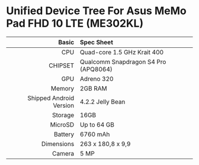 Unified Device Tree For Asus MeMo Pad FHD 10 LTE (ME302KL)
==================================

Basic   | Spec Sheet
-------:|:-------------------------
CPU     | Quad-core 1.5 GHz Krait 400
CHIPSET | Qualcomm Snapdragon S4 Pro (APQ8064)
GPU     | Adreno 320
Memory  | 2GB RAM
Shipped Android Version | 4.2.2 Jelly Bean
Storage | 16GB
MicroSD | Up to 64 GB 
Battery | 6760 mAh
Dimensions | 263 x 180,8 x 9,9
Camera  | 5 MP
